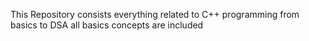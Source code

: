 This Repository consists everything related to C++ programming from basics to DSA all basics concepts are included
